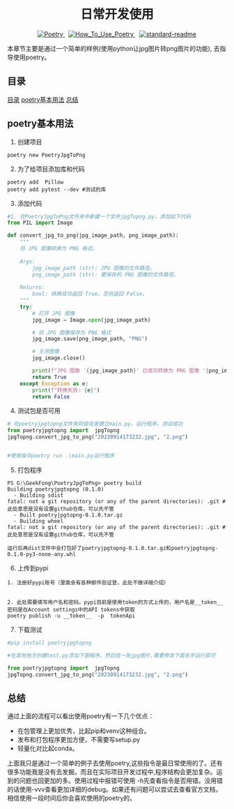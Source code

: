 <h1 style="text-align: center;">日常开发使用</h1>
<div style="display: flex; justify-content: center;">
    <span style="margin: 0 8px;">
  <a href="https://python-poetry.org/">
    <img src="https://badgen.net/badge/Poetry/v1.5.1/red" alt="Poetry">
  </a>
  <span style="margin: 0 8px;">
    <a href="https://github.com/GeekFong/how_to_use_poetry">
      <img src="https://badgen.net/badge/How_To_Use_Poetry/v1.0/green" alt="How_To_Use_Poetry">
    </a>
  </span>
  <span style="margin: 0 1px;">
    <a href="https://github.com/RichardLitt/standard-readme">
      <img src="https://img.shields.io/badge/readme%20style-standard-brightgreen.svg?style=flat-square" alt="standard-readme">
    </a>
  </span>
</div>

本章节主要是通过一个简单的样例(使用python让jpg图片转png图片的功能), 去指导使用poetry。

## 目录
[目录](#目录)
[poetry基本用法](#poetry基本用法)
[总结](#总结)


## poetry基本用法
1. 创建项目
```
poetry new PoetryJpgToPng
```

2. 为了给项目添加库和代码

```
poetry add  Pillow
poetry add pytest --dev #测试的库
```

3. 添加代码
```python
#1. 在PoetryJpgToPng文件夹中新建一个文件jpgTopng.py，添加如下代码
from PIL import Image

def convert_jpg_to_png(jpg_image_path, png_image_path):
    """
    将 JPG 图像转换为 PNG 格式。
    
    Args:
        jpg_image_path (str): JPG 图像的文件路径。
        png_image_path (str): 要保存的 PNG 图像的文件路径。
        
    Returns:
        bool: 转换成功返回 True，否则返回 False。
    """
    try:
        # 打开 JPG 图像
        jpg_image = Image.open(jpg_image_path)

        # 将 JPG 图像保存为 PNG 格式
        jpg_image.save(png_image_path, "PNG")

        # 关闭图像
        jpg_image.close()

        print(f"JPG 图像 '{jpg_image_path}' 已成功转换为 PNG 图像 '{png_image_path}'")
        return True
    except Exception as e:
        print(f"转换失败: {e}")
        return False
```

4. 测试包是否可用
```python
# 在poetryjpgtopng文件夹同级目录建立main.py，运行程序，测试成功
from poetryjpgtopng import  jpgTopng
jpgTopng.convert_jpg_to_png("20230914173232.jpg", "2.png")


#使用指令poetry run .\main.py运行程序
```

5. 打包程序
```
PS G:\GeekFong\PoetryJpgToPng> poetry build   
Building poetryjpgtopng (0.1.0)
  - Building sdist
fatal: not a git repository (or any of the parent directories): .git #此处意思是没有设置github仓库，可以先不管
  - Built poetryjpgtopng-0.1.0.tar.gz
  - Building wheel
fatal: not a git repository (or any of the parent directories): .git #此处意思是没有设置github仓库，可以先不管

运行后再dist文件中会打包好了poetryjpgtopng-0.1.0.tar.gz和poetryjpgtopng-0.1.0-py3-none-any.whl 
```

6. 上传到pypi
```
1. 注册好pypi账号（里面会有各种邮件验证登，此处不做详细介绍）


2. 此处需要填写用户名和密码。pypi目前是使用token的方式上传的，用户名是__token__密码是在Account settings中的API tokens中获取
poetry publish -u __token__  -p  tokenApi
```

7. 下载测试
```python
#pip install poetryjpgtopng

#在其他地方创建test.py添加下面程序。然后找一张jpg图片,需要修改下面名字运行即可

from poetryjpgtopng import  jpgTopng
jpgTopng.convert_jpg_to_png("20230914173232.jpg", "2.png")
```

## 总结
通过上面的流程可以看出使用poetry有一下几个优点：
- 在包管理上更加优秀，比起pip和venv这种组合。
- 发布和打包程序更加方便，不需要写setup.py
- 轻量化对比起conda。

上面我只是通过一个简单的例子去使用poetry,这些指令是最日常使用的了。还有很多功能我是没有去发掘。而且在实际项目开发过程中,程序结构会更加复杂。运到的问题也回更加的多。使用过程中报错可使用 -h先查看指令是否用错。没用错的话使用-vvv查看更加详细的debug。如果还有问题可以尝试去查看官方文档，相信使用一段时间后你会喜欢使用的poetry的。